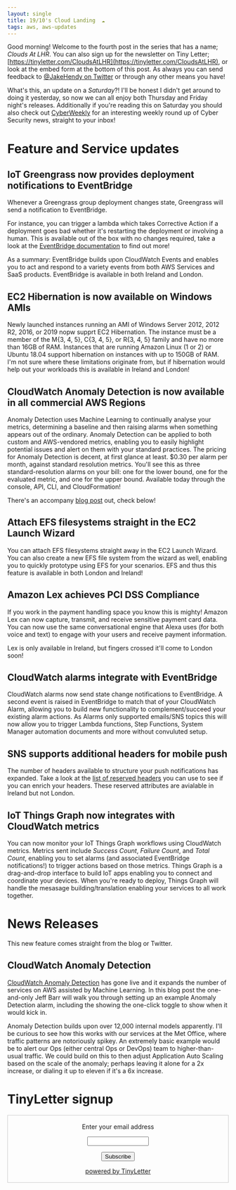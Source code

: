 ```yaml
---
layout: single
title: 19/10's Cloud Landing  ☁
tags: aws, aws-updates
---
```


Good morning! Welcome to the fourth post in the series that has a name; _Clouds At LHR_. You can also sign up for the newsletter on Tiny Letter; [https://tinyletter.com/CloudsAtLHR](https://tinyletter.com/CloudsAtLHR), or look at the embed form at the bottom of this post. As always you can send feedback to [@JakeHendy on Twitter](https://twitter.com/JakeHendy) or through any other means you have!

What's this, an update on a _Saturday_?!
I'll be honest I didn't get around to doing it yesterday, so now we can all enjoy both Thursday and Friday night's releases.
Additionally if you're reading this on Saturday you should also check out [CyberWeekly](https://tinylettter.com/CyberWeekly) for an interesting weekly round up of Cyber Security news, straight to your inbox!

# Feature and Service updates


## IoT Greengrass now provides deployment notifications to EventBridge

Whenever a Greengrass group deployment changes state, Greengrass will send a notification to EventBridge.

For instance, you can trigger a lambda which takes Corrective Action if a deployment goes bad whether it's restarting the deployment or involving a human. This is available out of the box with no changes required, take a look at the [EventBridge documentation](https://docs.aws.amazon.com/eventbridge/index.html) to find out more!

As a summary: EventBridge builds upon CloudWatch Events and enables you to act and respond to a variety events from both AWS Services and SaaS products. EventBridge is available in both Ireland and London.

## EC2 Hibernation is now available on Windows AMIs

Newly launched instances running an AMI of Windows Server 2012, 2012 R2, 2016, or 2019 nopw supprt EC2 Hibernation.
The instance must be a member of the M{3, 4, 5}, C{3, 4, 5}, or R{3, 4, 5} family and have no more than 16GB of RAM.
Instances that are running Amazon Linux (1 or 2) or Ubuntu 18.04 support hibernation on instances with up to 150GB of RAM.
I'm not sure where these limitations originate from, but if hibernation would help out your workloads this is available in Ireland and London!

## CloudWatch Anomaly Detection is now available in all commercial AWS Regions

Anomaly Detection uses Machine Learning to continually analyse your metrics, determining a baseline and then raising alarms when something appears out of the ordinary.
Anomaly Detection can be applied to both custom and AWS-vendored metrics, enabling you to easily highlight potential issues and alert on them with your standard practices.
The pricing for Anomaly Detection is decent, at first glance at least. $0.30 per alarm per month, against standard resolution metrics. You'll see this as three standard-resolution alarms on your bill: one for the lower bound, one for the evaluated metric, and one for the upper bound.
Available today through the console, API, CLI, and CloudFormation!

There's an accompany [blog post](https://aws.amazon.com/blogs/aws/new-amazon-cloudwatch-anomaly-detection/) out, check below!

## Attach EFS filesystems straight in the EC2 Launch Wizard

You can attach EFS filesystems straight away in the EC2 Launch Wizard. You can also create a new EFS file system from the wizard as well, enabling you to quickly prototype using EFS for your scenarios.
EFS and thus this feature is available in both London and Ireland!

## Amazon Lex achieves PCI DSS Compliance

If you work in the payment handling space you know this is mighty! Amazon Lex can now capture, transmit, and receive sensitive payment card data.  
You can now use the same conversational engine that Alexa uses (for both voice and text) to engage with your users and receive payment information.

Lex is only available in Ireland, but fingers crossed it'll come to London soon!

## CloudWatch alarms integrate with EventBridge

CloudWatch alarms now send state change notifications to EventBridge. A second event is raised in EventBridge to match that of your CloudWatch Alarm, allowing you to build new functionality to complement/succeed your existing alarm actions.
As Alarms only supported emails/SNS topics this will now allow you to trigger Lambda functions, Step Functions, System Manager automation documents and more without convuluted setup.

## SNS supports additional headers for mobile push

The number of headers available to structure your push notifications has expanded.
Take a look at the [list of reserved headers](https://docs.aws.amazon.com/sns/latest/dg/sns-message-attributes.html#sns-attrib-mobile-reserved) you can use to see if you can enrich your headers.
These reserved attributes are avialable in Ireland but not London.

## IoT Things Graph now integrates with CloudWatch metrics

You can now monitor your IoT Things Graph workflows using CloudWatch metrics. Metrics sent include _Success Count_, _Failure Count_, and _Total Count_, enabling you to set alarms (and associated EventBridge notifications!) to trigger actions based on those metrics.
Things Graph is a drag-and-drop interface to build IoT apps enabling you to connect and coordinate your devices. When you're ready to deploy, Things Graph will handle the mesasage building/translation enabling your services to all work together. 

# News Releases

This new feature comes straight from the blog or Twitter.

## CloudWatch Anomaly Detection

[CloudWatch Anomaly Detection](https://aws.amazon.com/blogs/aws/new-amazon-cloudwatch-anomaly-detection/) has gone live and it expands the number of services on AWS assisted by Machine Learning.
In this blog post the one-and-only Jeff Barr will walk you through setting up an example Anomaly Detection alarm, including the showing the one-click toggle to show when it would kick in.

Anomaly Detection builds upon over 12,000 internal models apparently.
I'll be curious to see how this works with our services at the Met Office, where traffic patterns are notoriously spikey. An extremely basic example would be to alert our Ops (either central Ops or DevOps) team to higher-than-usual traffic.
We could build on this to then adjust Application Auto Scaling based on the scale of the anomaly; perhaps leaving it alone for a 2x increase, or dialing it up to eleven if it's a 6x increase.

# TinyLetter signup

<form style="border:1px solid #ccc;padding:3px;text-align:center;" action="https://tinyletter.com/CloudsAtLHR" method="post" target="popupwindow" onsubmit="window.open('https://tinyletter.com/CloudsAtLHR', 'popupwindow', 'scrollbars=yes,width=800,height=600');return true"><p><label for="tlemail">Enter your email address</label></p><p><input type="text" style="width:140px" name="email" id="tlemail" /></p><input type="hidden" value="1" name="embed"/><input type="submit" value="Subscribe" /><p><a href="https://tinyletter.com" target="_blank">powered by TinyLetter</a></p></form>
